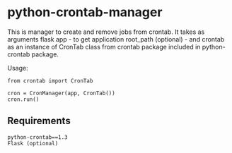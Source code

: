 python-crontab-manager
======================


This is manager to create and remove jobs from crontab. It takes as
arguments flask app - to get application root_path (optional) - and 
crontab as an instance of CronTab class from crontab package included
in python-crontab package.

Usage:
    
```
from crontab import CronTab

cron = CronManager(app, CronTab())
cron.run()
```

Requirements
------------

```
python-crontab==1.3
Flask (optional)
```
